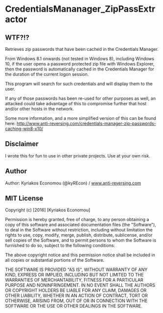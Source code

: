 # CredentialsMananager_ZipPassExtractor

WTF?!?
------
Retrieves zip passwords that have been cached in the Credentials Manager.

From Windows 8.1 onwards (not tested in Windows 8), including Windows 10, if the user opens
a password protected zip file with Windows Explorer, then the password is automatically
cached in the Credentials Manager for the duration of the current logon session.

This program will search for such credentials and will display them to the user.

If any of those passwords has been re-used for other purposes as well, an attacked could
take advantage of this to compromise further that host and/or other hosts in the network.

Some more information, and a more simplified version of this can be found here:
http://www.anti-reversing.com/credentials-manager-zip-passwords-caching-win8-x10/


Disclaimer
----------
I wrote this for fun to use in other private projects. Use at your own risk.


Author
------
Author: Kyriakos Economou (@kyREcon) / www.anti-reversing.com


MIT License
-----------

Copyright (c) [2016] [Kyriakos Economou]

Permission is hereby granted, free of charge, to any person obtaining a copy
of this software and associated documentation files (the "Software"), to deal
in the Software without restriction, including without limitation the rights
to use, copy, modify, merge, publish, distribute, sublicense, and/or sell
copies of the Software, and to permit persons to whom the Software is
furnished to do so, subject to the following conditions:

The above copyright notice and this permission notice shall be included in all
copies or substantial portions of the Software.

THE SOFTWARE IS PROVIDED "AS IS", WITHOUT WARRANTY OF ANY KIND, EXPRESS OR
IMPLIED, INCLUDING BUT NOT LIMITED TO THE WARRANTIES OF MERCHANTABILITY,
FITNESS FOR A PARTICULAR PURPOSE AND NONINFRINGEMENT. IN NO EVENT SHALL THE
AUTHORS OR COPYRIGHT HOLDERS BE LIABLE FOR ANY CLAIM, DAMAGES OR OTHER
LIABILITY, WHETHER IN AN ACTION OF CONTRACT, TORT OR OTHERWISE, ARISING FROM,
OUT OF OR IN CONNECTION WITH THE SOFTWARE OR THE USE OR OTHER DEALINGS IN THE
SOFTWARE.
